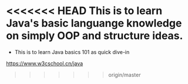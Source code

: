 <<<<<<< HEAD
This is to learn Java's basic languange knowledge on simply OOP and structure ideas. 
=======
* This is to learn Java basics 101 as quick dive-in

https://www.w3cschool.cn/java
>>>>>>> origin/master

